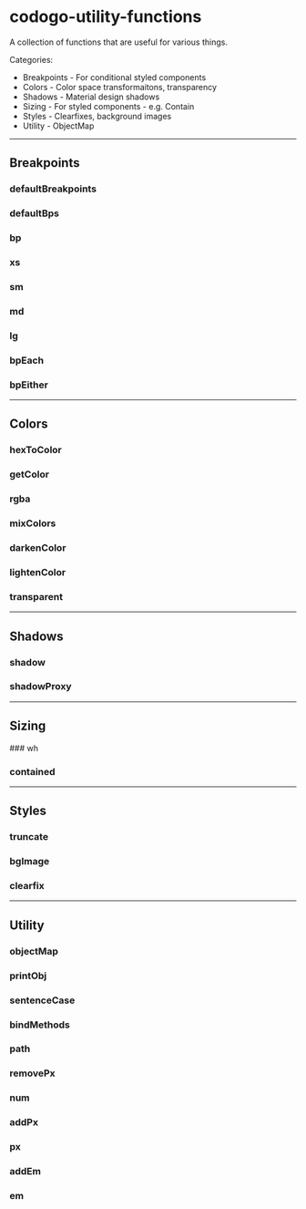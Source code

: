 # codogo-utility-functions

A collection of functions that are useful for various things.

Categories:

+ Breakpoints - For conditional styled components
+ Colors - Color space transformaitons, transparency
+ Shadows - Material design shadows
+ Sizing - For styled components - e.g. Contain
+ Styles - Clearfixes, background images
+ Utility - ObjectMap


---

## Breakpoints

### defaultBreakpoints

### defaultBps

### bp

### xs

### sm

### md

### lg

### bpEach

### bpEither


---

## Colors

### hexToColor

### getColor

### rgba

### mixColors

### darkenColor

### lightenColor

### transparent


---

## Shadows

### shadow

### shadowProxy

---

## Sizing

### wh

### contained

---

## Styles

### truncate

### bgImage

### clearfix


---

## Utility

### objectMap

### printObj

### sentenceCase

### bindMethods

### path

### removePx

### num

### addPx

### px

### addEm

### em

